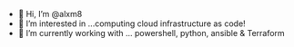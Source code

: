 - 👋 Hi, I’m @alxm8 
- 👀 I’m interested in ...computing cloud infrastructure as code!
- 🌱 I’m currently working with ... powershell, python, ansible & Terraform


<!---
alxm8/alxm8 is a ✨ special ✨ repository because its `README.md` (this file) appears on your GitHub profile.
You can click the Preview link to take a look at your changes.
--->
